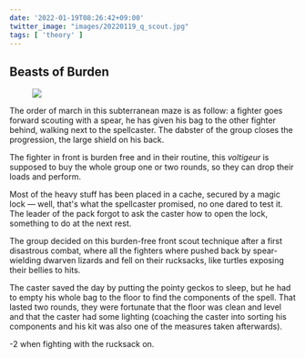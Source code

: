 ```yaml
---
date: '2022-01-19T08:26:42+09:00'
twitter_image: "images/20220119_q_scout.jpg"
tags: [ 'theory' ]
---
```


## Beasts of Burden

<figure class="right">
<a href=""><img src="images/20220119_scout.jpg" loading="lazy" /></a>
<figcaption>
</figcaption>
</figure>

The order of march in this subterranean maze is as follow: a fighter goes forward scouting with a spear, he has given his bag to the other fighter behind, walking next to the spellcaster. The dabster of the group closes the progression, the large shield on his back.

The fighter in front is burden free and in their routine, this _voltigeur_ is supposed to buy the whole group one or two rounds, so they can drop their loads and perform.

Most of the heavy stuff has been placed in a cache, secured by a magic lock — well, that's what the spellcaster promised, no one dared to test it. The leader of the pack forgot to ask the caster how to open the lock, something to do at the next rest.

The group decided on this burden-free front scout technique after a first disastrous combat, where all the fighters where pushed back by spear-wielding dwarven lizards and fell on their rucksacks, like turtles exposing their bellies to hits.

The caster saved the day by putting the pointy geckos to sleep, but he had to empty his whole bag to the floor to find the components of the spell. That lasted two rounds, they were fortunate that the floor was clean and level and that the caster had some lighting (coaching the caster into sorting his components and his kit was also one of the measures taken afterwards).

-2 when fighting with the rucksack on.

